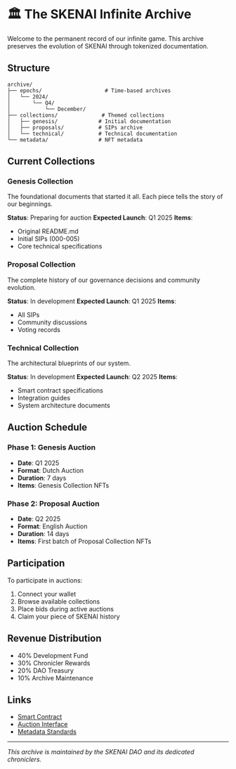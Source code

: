 # 🏛️ The SKENAI Infinite Archive

Welcome to the permanent record of our infinite game. This archive preserves the evolution of SKENAI through tokenized documentation.

## Structure

```
archive/
├── epochs/                    # Time-based archives
│   └── 2024/
│       └── Q4/
│           └── December/
├── collections/              # Themed collections
│   ├── genesis/             # Initial documentation
│   ├── proposals/           # SIPs archive
│   └── technical/           # Technical documentation
└── metadata/                # NFT metadata
```

## Current Collections

### Genesis Collection
The foundational documents that started it all. Each piece tells the story of our beginnings.

**Status**: Preparing for auction
**Expected Launch**: Q1 2025
**Items**: 
- Original README.md
- Initial SIPs (000-005)
- Core technical specifications

### Proposal Collection
The complete history of our governance decisions and community evolution.

**Status**: In development
**Expected Launch**: Q1 2025
**Items**:
- All SIPs
- Community discussions
- Voting records

### Technical Collection
The architectural blueprints of our system.

**Status**: In development
**Expected Launch**: Q2 2025
**Items**:
- Smart contract specifications
- Integration guides
- System architecture documents

## Auction Schedule

### Phase 1: Genesis Auction
- **Date**: Q1 2025
- **Format**: Dutch Auction
- **Duration**: 7 days
- **Items**: Genesis Collection NFTs

### Phase 2: Proposal Auction
- **Date**: Q2 2025
- **Format**: English Auction
- **Duration**: 14 days
- **Items**: First batch of Proposal Collection NFTs

## Participation

To participate in auctions:
1. Connect your wallet
2. Browse available collections
3. Place bids during active auctions
4. Claim your piece of SKENAI history

## Revenue Distribution
- 40% Development Fund
- 30% Chronicler Rewards
- 20% DAO Treasury
- 10% Archive Maintenance

## Links
- [Smart Contract](../contracts/InfiniteArchive.sol)
- [Auction Interface](../interface/auction/)
- [Metadata Standards](./metadata/README.md)

---

*This archive is maintained by the SKENAI DAO and its dedicated chroniclers.*
